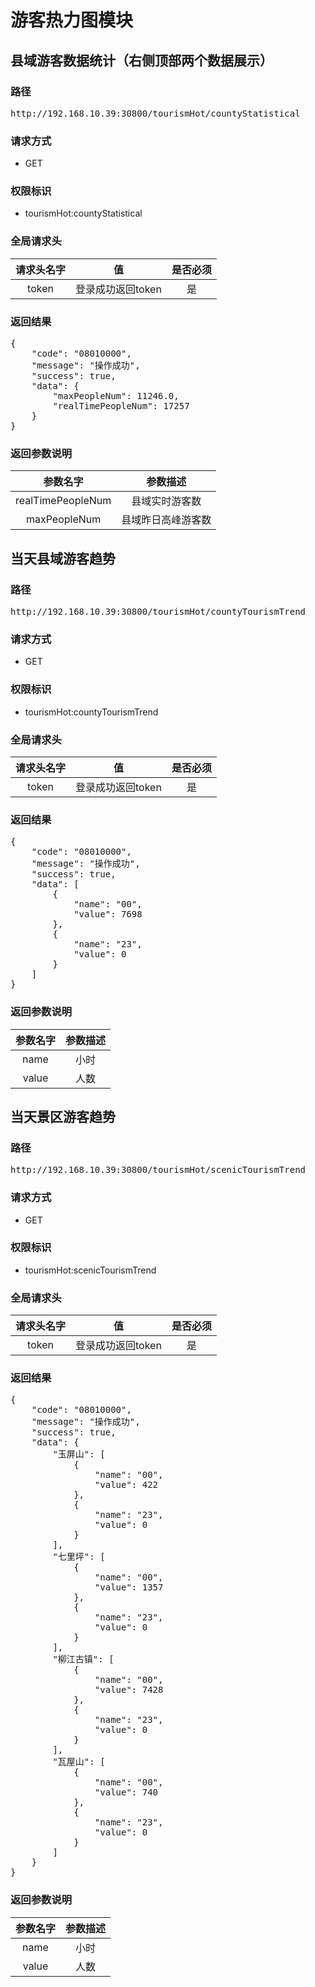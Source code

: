 # 游客热力图模块 #
## 县域游客数据统计（右侧顶部两个数据展示） ##
### 路径 ###
<pre>http://192.168.10.39:30800/tourismHot/countyStatistical </pre>
### 请求方式 ###
* GET
### 权限标识 ###
* tourismHot:countyStatistical
### 全局请求头 ###
| 请求头名字  | 值  | 是否必须  
| :------------: | :------------: | :------------: 
|  token | 登录成功返回token  | 是  
### 返回结果 ###
<pre>
{
    "code": "08010000",
    "message": "操作成功",
    "success": true,
    "data": {
        "maxPeopleNum": 11246.0,
        "realTimePeopleNum": 17257
    }
}
</pre>

### 返回参数说明 ###
| 参数名字 | 参数描述  
| :------------: | :------------: 
|  realTimePeopleNum |  县域实时游客数
|  maxPeopleNum | 县域昨日高峰游客数


## 当天县域游客趋势 ##
### 路径 ###
<pre>http://192.168.10.39:30800/tourismHot/countyTourismTrend </pre>
### 请求方式 ###
* GET
### 权限标识 ###
* tourismHot:countyTourismTrend
### 全局请求头 ###
| 请求头名字  | 值  | 是否必须  
| :------------: | :------------: | :------------: 
|  token | 登录成功返回token  | 是  
### 返回结果 ###
<pre>
{
    "code": "08010000",
    "message": "操作成功",
    "success": true,
    "data": [
        {
            "name": "00",
            "value": 7698
        },
        {
            "name": "23",
            "value": 0
        }
    ]
}
</pre>

### 返回参数说明 ###
| 参数名字 | 参数描述  
| :------------: | :------------: 
|  name |  小时
|  value | 人数


## 当天景区游客趋势 ##
### 路径 ###
<pre>http://192.168.10.39:30800/tourismHot/scenicTourismTrend </pre>
### 请求方式 ###
* GET
### 权限标识 ###
* tourismHot:scenicTourismTrend
### 全局请求头 ###
| 请求头名字  | 值  | 是否必须  
| :------------: | :------------: | :------------: 
|  token | 登录成功返回token  | 是  
### 返回结果 ###
<pre>
{
    "code": "08010000",
    "message": "操作成功",
    "success": true,
    "data": {
        "玉屏山": [
            {
                "name": "00",
                "value": 422
            },
            {
                "name": "23",
                "value": 0
            }
        ],
        "七里坪": [
            {
                "name": "00",
                "value": 1357
            },
            {
                "name": "23",
                "value": 0
            }
        ],
        "柳江古镇": [
            {
                "name": "00",
                "value": 7428
            },
            {
                "name": "23",
                "value": 0
            }
        ],
        "瓦屋山": [
            {
                "name": "00",
                "value": 740
            },
            {
                "name": "23",
                "value": 0
            }
        ]
    }
}
</pre>

### 返回参数说明 ###
| 参数名字 | 参数描述  
| :------------: | :------------: 
|  name |  小时
|  value | 人数